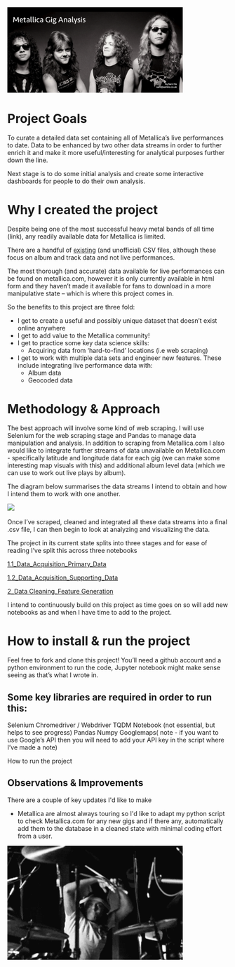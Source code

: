 <img src='Assets/readme.png' style="width: 400px;">



# Project Goals

To curate a detailed data set containing all of Metallica’s live performances to date. Data to be enhanced by two other data streams in order to further enrich it and make it more useful/interesting for analytical purposes further down the line. 

Next stage is to do some initial analysis and create some interactive dashboards for people to do their own analysis.

# Why I created the project 

Despite being one of the most successful heavy metal bands of all time (link), any readily available data for Metallica is limited. 

There are a handful of [existing](https://www.kaggle.com/conklindata/metallica-song-catalog/version/1) (and unofficial) CSV files, although these focus on album and track data and not live performances.

The most thorough (and accurate) data available for live performances can be found on metallica.com, however it is only currently available in html form and they haven’t made it available for fans to download in a more manipulative state – which is where this project comes in.

So the benefits to this project are three fold:

  - I get to create a useful and possibly unique dataset that doesn’t exist online anywhere
  - I get to add value to the Metallica community!
  - I get to practice some key data science skills: 
    - Acquiring data from ‘hard-to-find’ locations (i.e web scraping)
  - I get to work with multiple data sets and engineer new features. These include integrating live performance data with:
    - Album data
    - Geocoded data

# Methodology & Approach

The best approach will involve some kind of web scraping. I will use Selenium for the web scraping stage and Pandas to manage data manipulation and analysis. In addition to scraping from Metallica.com I also would like to integrate further streams of data unavailable on Metallica.com - specifically latitude and longitude data for each gig (we can make some interesting map visuals with this) and additional album level data (which we can use to work out live plays by album).

The diagram below summarises the data streams I intend to obtain and how I intend them to work with one another.

<img src='Assets/data_streams_and_feature_engineering' style="width: 400px;">

Once I’ve scraped, cleaned and integrated all these data streams into a final .csv file, I can then begin to look at analyzing and visualizing the data.

The project in its current state splits into three stages and for ease of reading I’ve split this across three notebooks

[1.1_Data_Acquisition_Primary_Data](https://github.com/kitsamho/Metallica-Gig-Analysis/blob/master/1.1_Data_Acquisition_Primary_Data/1.1_Data_Acquisition_Primary_Data.ipynb)

[1.2_Data_Acquisition_Supporting_Data](https://github.com/kitsamho/Metallica-Gig-Analysis/tree/master/1.2_Data_Acquisition_Supporting_Data)

[2_Data Cleaning_Feature Generation](https://github.com/kitsamho/Metallica-Gig-Analysis/tree/master/2_Data%20Cleaning%20%26%20Feature%20Generation)

I intend to continuously build on this project as time goes on so will add new notebooks as and when I have time to add to the project.

# How to install & run the project

Feel free to fork and clone this project! You’ll need a github account and a python environment to run the code, Jupyter notebook might make sense seeing as that’s what I wrote in.

## Some key libraries are required in order to run this:

Selenium
Chromedriver / Webdriver
TQDM Notebook (not essential, but helps to see progress)
Pandas
Numpy
Googlemaps( note - if you want to use Google’s API then you will need to add your API key in the script where I’ve made a note)

How to run the project

## Observations & Improvements

There are a couple of key updates I'd like to make

  - Metallica are almost always touring so I'd like to adapt my python script to check Metallica.com for any new gigs and if there any, automatically add them to the database in a cleaned state with minimal coding effort from a user. 

<img src='Assets/lars.gif' style="width: 400px;">









